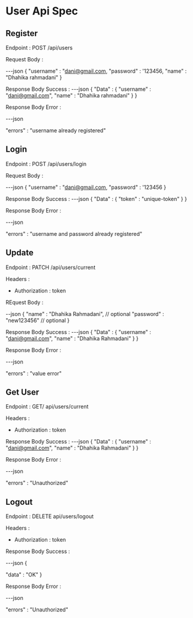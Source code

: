# User Api Spec

## Register

Endpoint : POST /api/users

Request Body :

---json
{
"username" : "dani@gmail.com,
"password" : '123456,
"name" : "Dhahika rahmadani"
}

Response Body Success :
---json
{
"Data" : {
"username" : "dani@gmail.com",
"name" : "Dhahika rahmadani"
}
}

Response Body Error :

---json

"errors" : "username already registered"

## Login

Endpoint : POST /api/users/login

Request Body :

---json
{
"username" : "dani@gmail.com,
"password" : '123456
}

Response Body Success :
---json
{
"Data" : {
"token" : "unique-token"
}
}

Response Body Error :

---json

"errors" : "username and password already registered"

## Update

Endpoint : PATCH /api/users/current

Headers :

- Authorization : token

REquest Body :

--json
{
"name" : "Dhahika Rahmadani", // optional
"password" : "new123456" // optional
}

Response Body Success :
---json
{
"Data" : {
"username" : "dani@gmail.com",
"name" : "Dhahika Rahmadani"
}
}

Response Body Error :

---json

"errors" : "value error"

## Get User

Endpoint : GET/ api/users/current

Headers :

- Authorization : token

Response Body Success :
---json
{
"Data" : {
"username" : "dani@gmail.com",
"name" : "Dhahika Rahmadani"
}
}

Response Body Error :

---json

"errors" : "Unauthorized"

## Logout

Endpoint : DELETE api/users/logout

Headers :

- Authorization : token

Response Body Success :

---json
{

"data" : "OK"
}

Response Body Error :

---json

"errors" : "Unauthorized"
